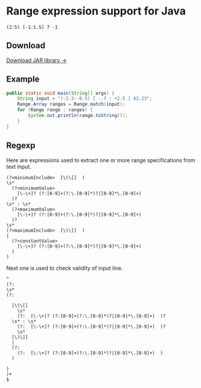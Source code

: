 Range expression support for Java
=================================

```
(2:5) [-1:1.5] 7 -1
```

## Download

[Download JAR library →](out/artifacts/range-expression/range-expression.jar)

## Example

```java
public static void main(String[] args) {
    String input = "(-2.3:-0.5) [ -.7 : +2.5 ] 42.23";
    Range.Array ranges = Range.match(input);
    for (Range range : ranges) {
        System.out.println(range.toString());
    }
}
```

## Regexp

Here are expressions used to extract one or more range specifications from text input.

```regexp
(?<minimumInclude>  [\(\[]  )
\s*
  (?<minimumValue>
    [\-\+]? (?:[0-9]+(?:\.[0-9]*)?|[0-9]*\.[0-9]+)
  )?
\s* : \s*
  (?<maximumValue>
    [\-\+]? (?:[0-9]+(?:\.[0-9]*)?|[0-9]*\.[0-9]+)
  )?
\s*
(?<maximumInclude>  [\)\]]  )
|
  (?<constantValue>
    [\-\+]? (?:[0-9]+(?:\.[0-9]*)?|[0-9]*\.[0-9]+)
  ) 
)
```

Next one is used to check validity of input line.

```regexp
^
(?:
\s*
(?:

  [\(\[]
    \s*
    (?:  [\-\+]? (?:[0-9]+(?:\.[0-9]*)?|[0-9]*\.[0-9]+)  )?
  \s* : \s*
    (?:  [\-\+]? (?:[0-9]+(?:\.[0-9]*)?|[0-9]*\.[0-9]+)  )?
    \s*
  [\)\]]
  |
  (?:
    (?:  [\-\+]? (?:[0-9]+(?:\.[0-9]*)?|[0-9]*\.[0-9]+)  ) 
  )

)
)+
$
```
